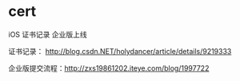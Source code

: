 # cert
iOS  证书记录 企业版上线 

证书记录： http://blog.csdn.NET/holydancer/article/details/9219333

企业版提交流程：http://zxs19861202.iteye.com/blog/1997722
